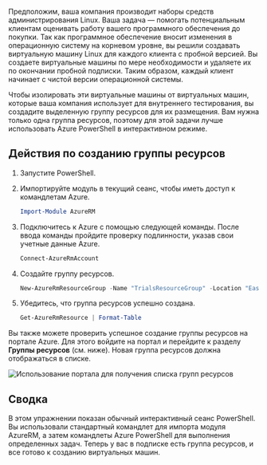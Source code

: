 Предположим, ваша компания производит наборы средств администрирования Linux. Ваша задача — помогать потенциальным клиентам оценивать работу вашего программного обеспечения до покупки. Так как программное обеспечение вносит изменения в операционную систему на корневом уровне, вы решили создавать виртуальную машину Linux для каждого клиента с пробной версией. Вы создаете виртуальные машины по мере необходимости и удаляете их по окончании пробной подписки. Таким образом, каждый клиент начинает с чистой версии операционной системы. 

Чтобы изолировать эти виртуальные машины от виртуальных машин, которые ваша компания использует для внутреннего тестирования, вы создадите выделенную группу ресурсов для их размещения. Вам нужна только одна группа ресурсов, поэтому для этой задачи лучше использовать Azure PowerShell в интерактивном режиме.

## <a name="steps-to-create-a-resource-group"></a>Действия по созданию группы ресурсов

1. Запустите PowerShell.

1. Импортируйте модуль в текущий сеанс, чтобы иметь доступ к командлетам Azure.

   ```powershell
   Import-Module AzureRM
   ```

1. Подключитесь к Azure с помощью следующей команды. После ввода команды пройдите проверку подлинности, указав свои учетные данные Azure.

   ```powershell
   Connect-AzureRmAccount
   ```

1. Создайте группу ресурсов.

    ```powershell
    New-AzureRmResourceGroup -Name "TrialsResourceGroup" -Location "East US"
    ```

1. Убедитесь, что группа ресурсов успешно создана.

    ```powershell
    Get-AzureRmResource | Format-Table
    ```
Вы также можете проверить успешное создание группы ресурсов на портале Azure. Для этого войдите на портал и перейдите к разделу **Группы ресурсов** (см. ниже). Новая группа ресурсов должна отображаться в списке.

![Использование портала для получения списка групп ресурсов](../media-drafts/6-listing-resource-groups.png)

## <a name="summary"></a>Сводка
В этом упражнении показан обычный интерактивный сеанс PowerShell. Вы использовали стандартный командлет для импорта модуля AzureRM, а затем командлеты Azure PowerShell для выполнения определенных задач. Теперь у вас в подписке есть группа ресурсов, и все готово к созданию виртуальных машин.